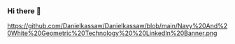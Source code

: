 ### Hi there 👋
https://github.com/Danielkassaw/Danielkassaw/blob/main/Navy%20And%20White%20Geometric%20Technology%20%20LinkedIn%20Banner.png
<!--
**Danielkassaw/Danielkassaw** is a ✨ _special_ ✨ repository because its `README.md` (this file) appears on your GitHub profile.

Here are some ideas to get you started:

- 🔭 I’m currently working on ...
- 🌱 I’m currently learning ...
- 👯 I’m looking to collaborate on ...
- 🤔 I’m looking for help with ...
- 💬 Ask me about ...
- 📫 How to reach me: ...
- 😄 Pronouns: ...
- ⚡ Fun fact: ...
-->

